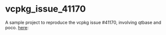 # vcpkg_issue_41170
A sample project to reproduce the vcpkg issue #41170, involving qtbase and poco. [here](https://github.com/microsoft/vcpkg/issues/41170):
